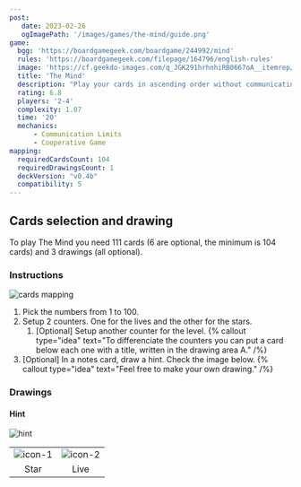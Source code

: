 ```yaml
---
post: 
   date: 2023-02-26
   ogImagePath: '/images/games/the-mind/guide.png'
game:
  bgg: 'https://boardgamegeek.com/boardgame/244992/mind'
  rules: 'https://boardgamegeek.com/filepage/164796/english-rules'
  image: 'https://cf.geekdo-images.com/q_JGK291hrhnhiRB0667oA__itemrep/img/w6x_ahGLQVe2u6trDx0kO91OprM=/fit-in/246x300/filters:strip_icc()/pic3979766.png'
  title: 'The Mind'
  description: "Play your cards in ascending order without communicating. Timing is key!"
  rating: 6.8
  players: '2-4'
  complexity: 1.07
  time: '20'
  mechanics:
      - Communication Limits
      - Cooperative Game 
mapping:
  requiredCardsCount: 104
  requiredDrawingsCount: 1
  deckVersion: "v0.4b"
  compatibility: 5
---
```


## Cards selection and drawing

To play The Mind you need 111 cards (6 are optional, the minimum is 104 cards) and 3 drawings (all optional).

### Instructions

![cards mapping](/images/games/the-mind/guide.png)

1. Pick the numbers from 1 to 100.
1. Setup 2 counters. One for the lives and the other for the stars.
   1. \[Optional\] Setup another counter for the level.
   {% callout type="idea" text="To differenciate the counters you can put a card below each one with a title, written in the drawing area A." /%}
1. \[Optional\] In a notes card, draw a hint. Check the image below.
   {% callout type="idea" text="Feel free to make your own drawing." /%}

### Drawings

#### Hint

![hint](/images/games/the-mind/guide-drawing.png)

|   |   |
|:-:|:-:|
| ![icon-1](/images/games/the-mind/icon-hint-1.png) | ![icon-2](/images/games/the-mind/icon-hint-2.png) |
| Star | Live |
